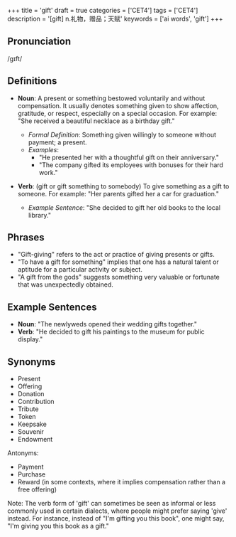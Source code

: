 +++
title = 'gift'
draft = true
categories = ['CET4']
tags = ['CET4']
description = '[gift] n.礼物，赠品；天赋'
keywords = ['ai words', 'gift']
+++

## Pronunciation
/ɡɪft/

## Definitions
- **Noun**: A present or something bestowed voluntarily and without compensation. It usually denotes something given to show affection, gratitude, or respect, especially on a special occasion. For example: "She received a beautiful necklace as a birthday gift."
  - _Formal Definition_: Something given willingly to someone without payment; a present.
  - _Examples_:
    - "He presented her with a thoughtful gift on their anniversary."
    - "The company gifted its employees with bonuses for their hard work."

- **Verb**: (gift or gift something to somebody) To give something as a gift to someone. For example: "Her parents gifted her a car for graduation."
  - _Example Sentence_: "She decided to gift her old books to the local library."

## Phrases
- "Gift-giving" refers to the act or practice of giving presents or gifts.
- "To have a gift for something" implies that one has a natural talent or aptitude for a particular activity or subject.
- "A gift from the gods" suggests something very valuable or fortunate that was unexpectedly obtained.

## Example Sentences
- **Noun**: "The newlyweds opened their wedding gifts together."
- **Verb**: "He decided to gift his paintings to the museum for public display."

## Synonyms
- Present
- Offering
- Donation
- Contribution
- Tribute
- Token
- Keepsake
- Souvenir
- Endowment

Antonyms:
- Payment
- Purchase
- Reward (in some contexts, where it implies compensation rather than a free offering)

Note: The verb form of 'gift' can sometimes be seen as informal or less commonly used in certain dialects, where people might prefer saying 'give' instead. For instance, instead of "I'm gifting you this book", one might say, "I'm giving you this book as a gift."
